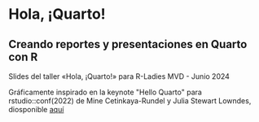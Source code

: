 # Hola, ¡Quarto!
## Creando reportes y presentaciones en Quarto con R

Slides del taller «Hola, ¡Quarto!» para R-Ladies MVD - Junio 2024

Gráficamente inspirado en la keynote "Hello Quarto" para rstudio::conf(2022) de Mine Cetinkaya-Rundel y Julia Stewart Lowndes, diosponible [aquí](https://github.com/mine-cetinkaya-rundel/hello-quarto)
